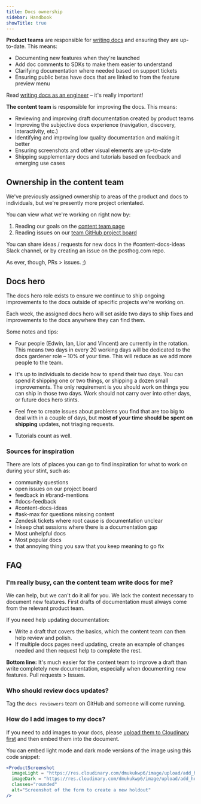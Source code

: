 ```yaml
---
title: Docs ownership
sidebar: Handbook
showTitle: true
---
```


**Product teams** are responsible for [writing docs](/handbook/engineering/writing-docs) and ensuring they are up-to-date. This means:

- Documenting new features when they're launched
- Add doc comments to SDKs to make them easier to understand
- Clarifying documentation where needed based on support tickets
- Ensuring public betas have docs that are linked to from the feature preview menu

Read [writing docs as an engineer](/handbook/engineering/writing-docs) – it's really important! 

**The content team** is responsible for improving the docs. This means:

- Reviewing and improving draft documentation created by product teams
- Improving the subjective docs experience (navigation, discovery, interactivity, etc.)
- Identifying and improving low quality documentation and making it better
- Ensuring screenshots and other visual elements are up-to-date
- Shipping supplementary docs and tutorials based on feedback and emerging use cases

## Ownership in the content team

We've previously assigned ownership to areas of the product and docs to individuals, but we're presently more project orientated.

You can view what we're working on right now by:

1. Reading our goals on the [content team page](/teams/content)
2. Reading issues on our [team GitHub project board](https://github.com/orgs/PostHog/projects/107/views/1)

You can share ideas / requests for new docs in the #content-docs-ideas Slack channel, or by creating an issue on the posthog.com repo.

As ever, though, PRs > issues. ;) 

## Docs hero

The docs hero role exists to ensure we continue to ship ongoing improvements to the docs outside of specific projects we're working on.

Each week, the assigned docs hero will set aside two days to ship fixes and improvements to the docs anywhere they can find them.

Some notes and tips: 

- Four people (Edwin, Ian, Lior and Vincent) are currently in the rotation. This means two days in every 20 working days will be dedicated to the docs gardener role – 10% of your time. This will reduce as we add more people to the team.

- It's up to individuals to decide how to spend their two days. You can spend it shipping one or two things, or shipping a dozen small improvements. The only requirement is you should work on things you can ship in those two days. Work should not carry over into other days, or future docs hero stints.

- Feel free to create issues about problems you find that are too big to deal with in a couple of days, but **most of your time should be spent on shipping** updates, not triaging requests.

- Tutorials count as well.

### Sources for inspiration

There are lots of places you can go to find inspiration for what to work on during your stint, such as:

- community questions
- open issues on our project board
- feedback in #brand-mentions
- #docs-feedback
- #content-docs-ideas
- #ask-max for questions missing content
- <PrivateLink url="https://posthoghelp.zendesk.com/agent/filters/33465387985947">Zendesk tickets where root cause is documentation unclear</PrivateLink>
- <PrivateLink url="https://portal.inkeep.com/posthog/projects/clz7fyu8i001bomqpr7t8lds8/chat/chat-sessions?filters={%22isOnTopic%22:%22yes%22,%22isClear%22:%22yes%22,%22firstMessageTime%22:%2230d%22,%22isDocumented%22:%22no%22}">Inkeep chat sessions</PrivateLink> where there is a documentation gap
- <PrivateLink url="https://us.posthog.com/project/2/insights/jNpQrgjg">Most unhelpful docs</PrivateLink>
- <PrivateLink url="https://us.posthog.com/project/2/insights/nfKr7JOs">Most popular docs</PrivateLink>
- that annoying thing you saw that you keep meaning to go fix

## FAQ

### I'm really busy, can the content team write docs for me?

We can help, but we can't do it all for you. We lack the context necessary to document new features. First drafts of documentation must always come from the relevant product team.

If you need help updating documentation:

- Write a draft that covers the basics, which the content team can then help review and polish.
- If multiple docs pages need updating, create an example of changes needed and then request help to complete the rest.

**Bottom line:** It's much easier for the content team to improve a draft than write completely new documentation, especially when documenting new features. Pull requests > Issues.

### Who should review docs updates?

Tag the `docs reviewers` team on GitHub and someone will come running.

### How do I add images to my docs?

If you need to add images to your docs, please [upload them to Cloudinary first](/handbook/engineering/posthog-com/assets) and then embed them into the document. 

You can embed light mode and dark mode versions of the image using this code snippet:

```jsx
<ProductScreenshot
  imageLight = "https://res.cloudinary.com/dmukukwp6/image/upload/add_holdout_light_ce0827be42.png"
  imageDark = "https://res.cloudinary.com/dmukukwp6/image/upload/add_holdout_dark_cc687f7688.png"
  classes="rounded"
  alt="Screenshot of the form to create a new holdout"
/>
```